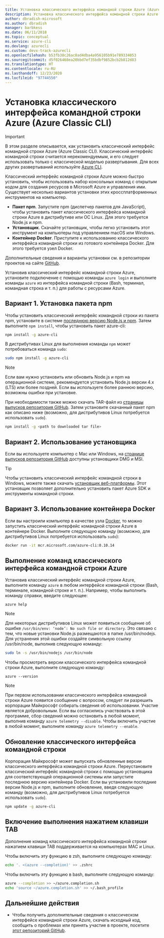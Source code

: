 ```yaml
---
title: Установка классического интерфейса командной строки Azure (Azure Classic CLI)
description: Установка классического интерфейса командной строки Azure на компьютерах Mac OS, Linux и Windows и начало работы со службами Azure.
author: dbradish-microsoft
ms.author: dbradish
manager: barbkess
ms.date: 06/11/2018
ms.topic: conceptual
ms.service: azure-cli
ms.devlang: azurecli
ms.custom: devx-track-azurecli
ms.openlocfilehash: b53fb38c26ac8ad4dba4a956105b91e789334053
ms.sourcegitcommit: d5f026468ea20bbd7ef35bdbf9852bcb2b812d83
ms.translationtype: HT
ms.contentlocale: ru-RU
ms.lasthandoff: 12/23/2020
ms.locfileid: "97744550"
---
```

# <a name="install-the-azure-classic-cli"></a>Установка классического интерфейса командной строки Azure (Azure Classic CLI)

> [!IMPORTANT]
> В этом разделе описывается, как установить классический интерфейс командной строки Azure (Azure Classic CLI). Классический интерфейс командной строки считается нерекомендуемым, и его следует использовать только с классической моделью развертывания.
> Для всех других развертываний используйте [Azure CLI](/cli/azure).

Классический интерфейс командной строки Azure можно быстро установить, чтобы использовать набор консольных команд с открытым кодом для создания ресурсов в Microsoft Azure и управления ими. Существует несколько вариантов установки этих кроссплатформенных инструментов на компьютер.

* **Пакет npm**. Запустите npm (диспетчер пакетов для JavaScript), чтобы установить пакет классического интерфейса командной строки Azure в дистрибутиве или ОС Linux. Для этого требуется Node.js и npm.
* **Установщик**. Скачайте установщик, чтобы легко установить этот инструмент на компьютеры под управлением macOS или Windows.
* **Контейнер Docker**. Приступите к использованию классического интерфейса командной строки из готового контейнера Docker. Для этого требуется узел Docker.

Дополнительные сведения и варианты установки см. в репозитории проектов на сайте [GitHub](https://github.com/azure/azure-xplat-cli).

Установив классический интерфейс командной строки Azure, установите подключение с помощью команды `azure login` и выполните команды `azure` из интерфейса командной строки (Bash, терминал, командная строка и т. п.) для работы с ресурсами Azure.

## <a name="option-1-install-an-npm-package"></a>Вариант 1. Установка пакета npm

Чтобы установить классический интерфейс командной строки из пакета npm, установите в системе [последнюю версию Node.js и npm](https://nodejs.org/en/download/package-manager/). Затем выполните `npm install`, чтобы установить пакет azure-cli:

```bash
npm install -g azure-cli
```

В дистрибутивах Linux для выполнения команды `npm` может потребоваться команда `sudo`:

```bash
sudo npm install -g azure-cli
```

> [!NOTE]
> Если вам нужно установить или обновить Node.js и npm на операционной системе, рекомендуется установить Node.js версии 4.х (LTS) или более поздней. Если вы используете более раннюю версию, возможны ошибки при установке.

При необходимости также можно скачать TAR-файл из [страницы выпусков репозитория GitHub](https://github.com/Azure/azure-xplat-cli/releases). Затем установите скачанный пакет npm как описано ниже (возможно, для дистрибутивов Linux потребуется использовать `sudo`).

```bash
npm install -g <path to downloaded tar file>
```

## <a name="option-2-use-an-installer"></a>Вариант 2. Использование установщика

Если вы используете компьютер с Mac или Windows, на [странице выпусков репозитория GitHub](https://github.com/Azure/azure-xplat-cli/releases) доступны установщики DMG и MSI.

> [!TIP]
> Чтобы установить классический интерфейс командной строки в Windows, можете также скачать [установщик веб-платформы](https://go.microsoft.com/?linkid=9828653). Этот установщик позволяет дополнительно установить пакет Azure SDK и инструменты командной строки.

## <a name="option-3-use-a-docker-container"></a>Вариант 3. Использование контейнера Docker

Если вы настроили компьютер в качестве узла [Docker](https://docs.docker.com/engine/understanding-docker/), то можно запустить классический интерфейс командной строки Azure в контейнере Docker. Выполните следующую команду (возможно, для дистрибутивов Linux потребуется использовать `sudo`):

```bash
docker run -it mcr.microsoft.com/azure-cli:0.10.14
```

## <a name="run-azure-classic-cli-commands"></a>Выполнение команд классического интерфейса командной строки Azure

Установив классический интерфейс командной строки Azure, выполните команду `azure` в любом интерфейсе командной строки (Bash, терминале, командной строке и т. п.). Например, чтобы выполнить команду справки, введите следующее:

```azurecli-interactive
azure help
```

> [!NOTE]
> Для некоторых дистрибутивов Linux может появиться сообщение об ошибке `/usr/bin/env: ‘node’: No such file or directory`. Это связано с тем, что новые установки Node.js размещаются в папке /usr/bin/nodejs. Для устранения этой ошибки создайте символьную ссылку /usr/bin/node, выполнив следующую команду:

```bash
sudo ln -s /usr/bin/nodejs /usr/bin/node
```

Чтобы просмотреть версии классического интерфейса командной строки Azure, выполните следующую команду:

```azurecli-interactive
azure --version
```

> [!NOTE]
> При первом использовании классического интерфейса командной строки Azure появится сообщение с вопросом, следует ли разрешить корпорации Майкрософт собирать сведения об использовании. Участие является добровольным. Если вы согласились участвовать в этой программе, сбор сведений можно остановить в любой момент, выполнив команду `azure telemetry --disable`. Чтобы включить участие в любой момент, выполните команду `azure telemetry --enable`.

## <a name="update-the-classic-cli"></a>Обновление классического интерфейса командной строки

Корпорация Майкрософт может выпускать обновленные версии классического интерфейса командной строки Azure. Переустановите классический интерфейс командной строки с помощью установщика для соответствующей операционной системы или запустите последнюю версию контейнера Docker. Если вы установили последние версии Node.js и npm, выполните обновление, введя следующую команду (возможно, для дистрибутивов Linux потребуется использовать `sudo`).

```bash
npm update -g azure-cli
```

## <a name="enable-tab-completion"></a>Включение выполнения нажатием клавиши TAB

Дополнение команд классического интерфейса командной строки нажатием клавиши TAB поддерживается на компьютерах MAC и Linux.

Чтобы включить эту функцию в zsh, выполните следующую команду:

```bash
echo '. <(azure --completion)' >> .zshrc
```

Чтобы включить эту функцию в bash, выполните следующую команду:

```bash
azure --completion >> ~/azure.completion.sh
echo 'source ~/azure.completion.sh' >> ~/.bash_profile
```

## <a name="next-steps"></a>Дальнейшие действия

* Чтобы получить дополнительные сведения о классическом интерфейсе командной строки Azure, скачать исходный код, сообщить о проблемах или принять участие в проекте, посетите [этот репозиторий GitHub](https://github.com/azure/azure-xplat-cli).
